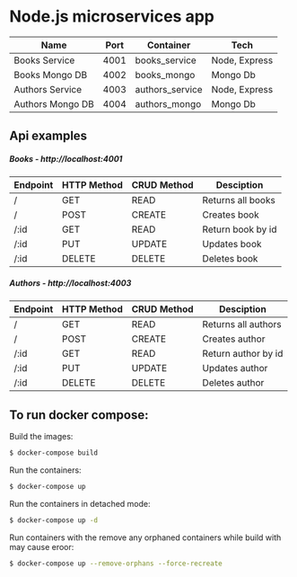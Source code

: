 # Node.js microservices app

| Name             | Port    | Container       | Tech           |
|------------------|---------|-----------------|----------------|
| Books Service    | 4001    | books_service   | Node, Express  |
| Books Mongo DB   | 4002    | books_mongo     | Mongo Db       |
| Authors Service  | 4003    | authors_service | Node, Express  |
| Authors Mongo DB | 4004    | authors_mongo   | Mongo Db       |

## Api examples
##### Books - http://localhost:4001

| Endpoint  | HTTP Method | CRUD Method | Desciption         |
|-----------|-------------|-------------|--------------------|
| /         | GET         | READ        | Returns all books  |
| /         | POST        | CREATE      | Creates book       |
| /:id      | GET         | READ        | Return book by id  |
| /:id      | PUT         | UPDATE      | Updates book       |
| /:id      | DELETE      | DELETE      | Deletes book       |

##### Authors - http://localhost:4003

| Endpoint  | HTTP Method | CRUD Method | Desciption           |
|-----------|-------------|-------------|----------------------|
| /         | GET         | READ        | Returns all authors  |
| /         | POST        | CREATE      | Creates author       |
| /:id      | GET         | READ        | Return author by id  |
| /:id      | PUT         | UPDATE      | Updates author       |
| /:id      | DELETE      | DELETE      | Deletes author       |


## To run docker compose: 

Build the images:

```sh
$ docker-compose build
```

Run the containers:

```sh
$ docker-compose up
```

Run the containers in detached mode:

```sh
$ docker-compose up -d
```

Run containers with the remove any orphaned containers while build with may cause eroor:

```sh
$ docker-compose up --remove-orphans --force-recreate
```